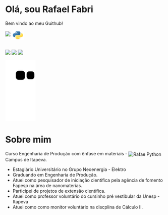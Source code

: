 # Olá, sou Rafael Fabri
 Bem vindo ao meu Guithub!
 
<img height="180em" src="https://github-readme-stats.vercel.app/api?username=rafaelfabri&show_icons=true&theme=dracula&include_all_commits=true&count_private=true"/>
<img align="center" alt="Rafae Python" height="30" width="40" src="https://raw.githubusercontent.com/devicons/devicon/master/icons/python/python-original.svg">


<div style="display: inline_block"><br>
  
 <a href="https://www.linkedin.com/in/rafael-fabri-chimidt/" target="_blank"><img src="https://img.shields.io/badge/-LinkedIn-%230077B5?style=for-the-badge&logo=linkedin&logoColor=white" target="_blank"></a> 
<a href="https://rafael-fabri-chimidt.medium.com/" target="_blank"><img src="https://img.shields.io/badge/Medium-12100E?style=for-the-badge&logo=medium&logoColor=white" target="_blank"></a> 
 <a href="https://www.instagram.com/rafafabric/?hl=pt-br" target="_blank"><img src="https://img.shields.io/badge/-Instagram-%23E4405F?style=for-the-badge&logo=instagram&logoColor=white" target="_blank"></a>
</div>
  
![Snake animation](https://github.com/rafaballerini/rafaballerini/blob/output/github-contribution-grid-snake.svg)



# Sobre mim
Curso Engenharia de Produção com ênfase em materiais - <img align="center" alt="Rafae Python" height="50" width="60" src="https://upload.wikimedia.org/wikipedia/commons/0/0a/Logo_Unesp.svg"> Campus de Itapeva.

* Estagiário Universitário no Grupo Neoenergia - Elektro
* Graduando em Engenharia de Produção.
* Atuei como pesquisador de iniciação científica pela agência de fomento Fapesp na área de nanomaterias. 
* Participei de projetos de extensão científica.
* Atuei como professor voluntário do cursinho pré vestibular da Unesp - Itapeva
* Atuei como como monitor voluntário na discplina de Cálculo II.

